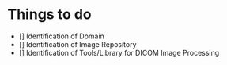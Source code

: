 # Things to do

- [] Identification of Domain
- [] Identification of Image Repository
- [] Identification of Tools/Library for DICOM Image Processing
